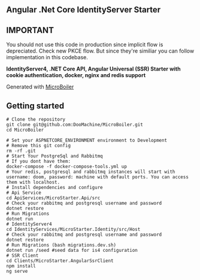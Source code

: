 Angular .Net Core IdentityServer Starter
---------------

## IMPORTANT 

You should not use this code in production since implicit flow is depreciated. Check new PKCE flow. But since they're similiar you can follow implementation in this codebase.

<b>IdentityServer4, .NET Core API, Angular Universal (SSR) Starter with cookie authentication, docker, nginx and redis support</b>
<p>Generated with <a href="https://github.com/DooMachine/MicroBoiler">MicroBoiler</a></p>

Getting started
---------------

```
# Clone the repository
git clone git@github.com:DooMachine/MicroBoiler.git
cd MicroBoiler

# Set your ASPNETCORE_ENVIRONMENT environment to Development
# Remove this git config
rm -rf .git 
# Start Your PostgreSql and Rabbitmq
# If you dont have them:
docker-compose -f docker-compose-tools.yml up
# Your redis, postgresql and rabbitmq instances will start with username: doom, password: machine with default ports. You can access them with localhost.
# Install dependencies and configure
# Api Service
cd ApiServices/MicroStarter.Api/src
# Check your rabbitmq and postgresql username and password
dotnet restore
# Run Migrations
dotnet run
# IdentityServer4
cd IdentityServices/MicroStarter.Identity/src/Host
# Check your rabbitmq and postgresql username and password
dotnet restore
# Run Migrations (bash migrations.dev.sh)
dotnet run /seed #seed data for is4 configuration
# SSR Client
cd Clients/MicroStarter.AngularSsrClient
npm install
ng serve


